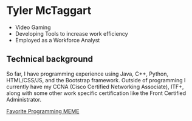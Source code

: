 # Tyler McTaggart
* Video Gaming
* Developing Tools to increase work efficiency
* Employed as a Workforce Analyst
## Technical background
So far, I have programming experience using Java, C++, Python, HTML/CSS/JS, and the Bootstrap framework. Outside of programming I currently have my CCNA (Cisco Certified Networking Associate), ITF+, along with some other work specific certification like the Front Certified Administrator. 

[Favorite Programming MEME](https://assets-global.website-files.com/5f3c19f18169b62a0d0bf387/60d33be7eedf8e1f31aabcec_BwENfmI0CU5dZGYlSyo142mpfG08-rYgTS-Qm47uMUXN6JXtmdZvtzVzTooUQdXTWmTD8uzF9N6XQJA2vUIMi53tunFyVtvOBJTNfOjHit2P_JkTmFzFsK7ep6Vb9781XZnRAryH.png)